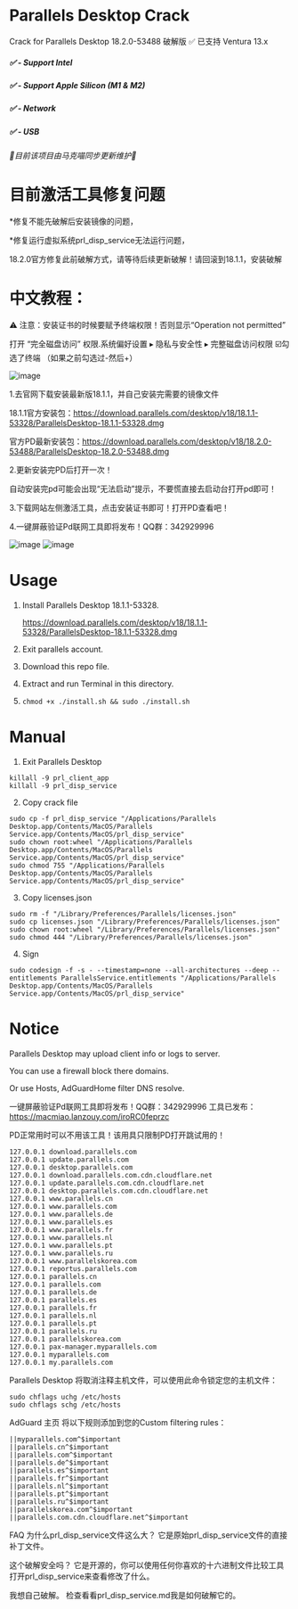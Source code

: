 # Parallels Desktop Crack

Crack for Parallels Desktop 18.2.0-53488 破解版  ✅ 已支持 Ventura 13.x

##### ✅ - Support Intel

##### ✅ - Support Apple Silicon (M1 & M2)

##### ✅ - Network

##### ✅ - USB

###### 🎉目前该项目由马克喵同步更新维护🎉

# 目前激活工具修复问题

*修复不能先破解后安装镜像的问题，

*修复运行虚拟系统prl_disp_service无法运行问题，

18.2.0官方修复此前破解方式，请等待后续更新破解！请回滚到18.1.1，安装破解


# 中文教程：

⚠️ 注意：安装证书的时候要赋予终端权限！否则显示“Operation not permitted”

打开 “完全磁盘访问” 权限.系统偏好设置 ▸ 隐私与安全性 ▸ 完整磁盘访问权限 ☑️勾选了终端 （如果之前勾选过-然后+）

![image](https://user-images.githubusercontent.com/39859514/199421247-b59a9092-a70a-4a70-a3ec-c3e73663f5f5.png)


1.去官网下载安装最新版18.1.1，并自己安装完需要的镜像文件

18.1.1官方安装包：https://download.parallels.com/desktop/v18/18.1.1-53328/ParallelsDesktop-18.1.1-53328.dmg

官方PD最新安装包：https://download.parallels.com/desktop/v18/18.2.0-53488/ParallelsDesktop-18.2.0-53488.dmg

2.更新安装完PD后打开一次！

自动安装完pd可能会出现“无法启动”提示，不要慌直接去启动台打开pd即可！

3.下载网站左侧激活工具，点击安装证书即可！打开PD查看吧！

4.一键屏蔽验证Pd联网工具即将发布！QQ群：342929996


![image](https://user-images.githubusercontent.com/39859514/207548077-7a2be77d-1137-47e2-bbbf-685abead8256.png)
![image](https://user-images.githubusercontent.com/39859514/207548105-9e2f704d-6a70-4881-bff3-45e1e92920e8.png)


# Usage

1. Install Parallels Desktop 18.1.1-53328.

   https://download.parallels.com/desktop/v18/18.1.1-53328/ParallelsDesktop-18.1.1-53328.dmg

2. Exit parallels account.

3. Download this repo file.

4. Extract and run Terminal in this directory.

5. `chmod +x ./install.sh && sudo ./install.sh`


# Manual

1. Exit Parallels Desktop

```
killall -9 prl_client_app
killall -9 prl_disp_service
```

2. Copy crack file

```
sudo cp -f prl_disp_service "/Applications/Parallels Desktop.app/Contents/MacOS/Parallels Service.app/Contents/MacOS/prl_disp_service"
sudo chown root:wheel "/Applications/Parallels Desktop.app/Contents/MacOS/Parallels Service.app/Contents/MacOS/prl_disp_service"
sudo chmod 755 "/Applications/Parallels Desktop.app/Contents/MacOS/Parallels Service.app/Contents/MacOS/prl_disp_service"
```

3. Copy licenses.json

```
sudo rm -f "/Library/Preferences/Parallels/licenses.json"
sudo cp licenses.json "/Library/Preferences/Parallels/licenses.json"
sudo chown root:wheel "/Library/Preferences/Parallels/licenses.json"
sudo chmod 444 "/Library/Preferences/Parallels/licenses.json"
```

4. Sign

```
sudo codesign -f -s - --timestamp=none --all-architectures --deep --entitlements ParallelsService.entitlements "/Applications/Parallels Desktop.app/Contents/MacOS/Parallels Service.app/Contents/MacOS/prl_disp_service"
```

# Notice

Parallels Desktop may upload client info or logs to server.

You can use a firewall block there domains.

Or use Hosts, AdGuardHome filter DNS resolve.

一键屏蔽验证Pd联网工具即将发布！QQ群：342929996
工具已发布：https://macmiao.lanzouy.com/iroRC0feprzc

PD正常用时可以不用该工具！该用具只限制PD打开跳试用的！


```
127.0.0.1 download.parallels.com
127.0.0.1 update.parallels.com
127.0.0.1 desktop.parallels.com
127.0.0.1 download.parallels.com.cdn.cloudflare.net
127.0.0.1 update.parallels.com.cdn.cloudflare.net
127.0.0.1 desktop.parallels.com.cdn.cloudflare.net
127.0.0.1 www.parallels.cn
127.0.0.1 www.parallels.com
127.0.0.1 www.parallels.de
127.0.0.1 www.parallels.es
127.0.0.1 www.parallels.fr
127.0.0.1 www.parallels.nl
127.0.0.1 www.parallels.pt
127.0.0.1 www.parallels.ru
127.0.0.1 www.parallelskorea.com
127.0.0.1 reportus.parallels.com
127.0.0.1 parallels.cn
127.0.0.1 parallels.com
127.0.0.1 parallels.de
127.0.0.1 parallels.es
127.0.0.1 parallels.fr
127.0.0.1 parallels.nl
127.0.0.1 parallels.pt
127.0.0.1 parallels.ru
127.0.0.1 parallelskorea.com
127.0.0.1 pax-manager.myparallels.com
127.0.0.1 myparallels.com
127.0.0.1 my.parallels.com
```
Parallels Desktop 将取消注释主机文件，可以使用此命令锁定您的主机文件：

```
sudo chflags uchg /etc/hosts
sudo chflags schg /etc/hosts
```
AdGuard 主页
将以下规则添加到您的Custom filtering rules：
```
||myparallels.com^$important
||parallels.cn^$important
||parallels.com^$important
||parallels.de^$important
||parallels.es^$important
||parallels.fr^$important
||parallels.nl^$important
||parallels.pt^$important
||parallels.ru^$important
||parallelskorea.com^$important
||parallels.com.cdn.cloudflare.net^$important
```
FAQ
为什么prl_disp_service文件这么大？
它是原始prl_disp_service文件的直接补丁文件。

这个破解安全吗？
它是开源的，你可以使用任何你喜欢的十六进制文件比较工具打开prl_disp_service来查看修改了什么。

我想自己破解。
检查看看prl_disp_service.md我是如何破解它的。
